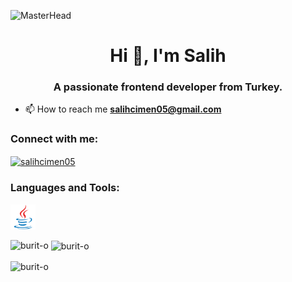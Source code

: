 ![MasterHead](https://www.onurbabur.com/wp-content/uploads/2021/12/java_logo_icon_168609.png)





<h1 align="center">Hi 👋, I'm Salih</h1>
<h3 align="center">A passionate frontend developer from Turkey.</h3>

- 📫 How to reach me **salihcimen05@gmail.com**

<h3 align="left">Connect with me:</h3>
<p align="left">
<a href="https://www.hackerrank.com/salihcimen05" target="blank"><img align="center" src="https://raw.githubusercontent.com/rahuldkjain/github-profile-readme-generator/master/src/images/icons/Social/hackerrank.svg" alt="salihcimen05" height="30" width="40" /></a>
</p>

<h3 align="left">Languages and Tools:</h3>
<p align="left"> <a href="https://www.java.com" target="_blank" rel="noreferrer"> <img src="https://raw.githubusercontent.com/devicons/devicon/master/icons/java/java-original.svg" alt="java" width="40" height="40"/> </a> </p>

<p><img align="left" src="https://github-readme-stats.vercel.app/api/top-langs?username=burit-o&show_icons=true&locale=en&layout=compact" alt="burit-o" /></p>

<p>&nbsp;<img align="center" src="https://github-readme-stats.vercel.app/api?username=burit-o&show_icons=true&locale=en" alt="burit-o" /></p>

<p><img align="center" src="https://github-readme-streak-stats.herokuapp.com/?user=burit-o&" alt="burit-o" /></p>
